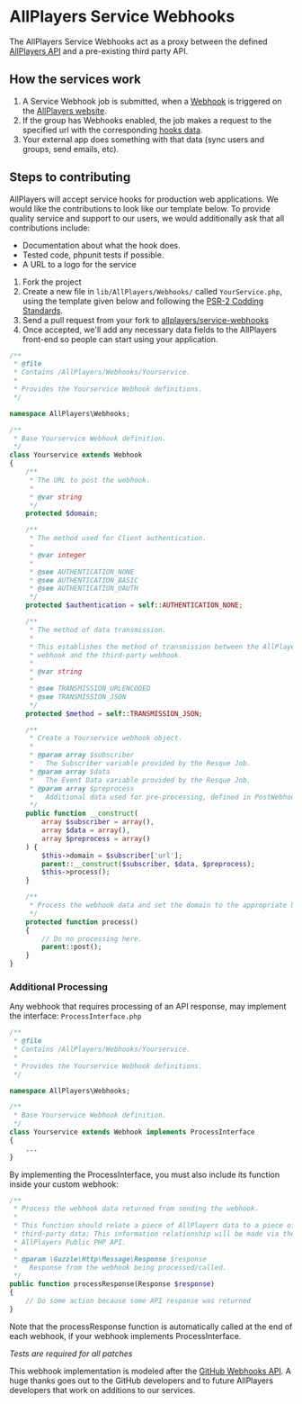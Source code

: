 # AllPlayers Service Webhooks
The AllPlayers Service Webhooks act as a proxy between the defined [AllPlayers API](http://develop.allplayers.com/) and a pre-existing third party API.

## How the services work
1. A Service Webhook job is submitted, when a [Webhook](http://develop.allplayers.com/webhooks.html) is triggered on the [AllPlayers website](https://www.allplayers.com/).
2. If the group has Webhooks enabled, the job makes a request to the specified url with the corresponding [hooks data](#).
3. Your external app does something with that data (sync users and groups, send emails, etc).

## Steps to contributing
AllPlayers will accept service hooks for production web applications. We would like the contributions to look like our template below. To provide quality service and support to our users, we would additionally ask that all contributions include:
   - Documentation about what the hook does.
   - Tested code, phpunit tests if possible.
   - A URL to a logo for the service

1. Fork the project
2. Create a new file in `lib/AllPlayers/Webhooks/` called `YourService.php`, using the template given below and following the [PSR-2 Codding Standards](http://www.php-fig.org/psr/psr-2/).
3. Send a pull request from your fork to [allplayers/service-webhooks](https://github.com/AllPlayers/service-webhooks)
4. Once accepted, we'll add any necessary data fields to the AllPlayers front-end so people can start using your application.

```php
/**
 * @file
 * Contains /AllPlayers/Webhooks/Yourservice.
 *
 * Provides the Yourservice Webhook definitions.
 */

namespace AllPlayers\Webhooks;

/**
 * Base Yourservice Webhook definition.
 */
class Yourservice extends Webhook
{
    /**
     * The URL to post the webhook.
     *
     * @var string
     */
    protected $domain;

    /**
     * The method used for Client authentication.
     *
     * @var integer
     *
     * @see AUTHENTICATION_NONE
     * @see AUTHENTICATION_BASIC
     * @see AUTHENTICATION_OAUTH
     */
    protected $authentication = self::AUTHENTICATION_NONE;

    /**
     * The method of data transmission.
     *
     * This establishes the method of transmission between the AllPlayers
     * webhook and the third-party webhook.
     *
     * @var string
     *
     * @see TRANSMISSION_URLENCODED
     * @see TRANSMISSION_JSON
     */
    protected $method = self::TRANSMISSION_JSON;

    /**
     * Create a Yourservice webhook object.
     *
     * @param array $subscriber
     *   The Subscriber variable provided by the Resque Job.
     * @param array $data
     *   The Event Data variable provided by the Resque Job.
     * @param array $preprocess
     *   Additional data used for pre-processing, defined in PostWebhooks.
     */
    public function __construct(
        array $subscriber = array(),
        array $data = array(),
        array $preprocess = array()
    ) {
        $this->domain = $subscriber['url'];
        parent::__construct($subscriber, $data, $preprocess);
        $this->process();
    }

    /**
     * Process the webhook data and set the domain to the appropriate URL.
     */
    protected function process()
    {
        // Do no processing here.
        parent::post();
    }
}
```

### Additional Processing
Any webhook that requires processing of an API response, may implement the interface: ```ProcessInterface.php```

```php
/**
 * @file
 * Contains /AllPlayers/Webhooks/Yourservice.
 *
 * Provides the Yourservice Webhook definitions.
 */

namespace AllPlayers\Webhooks;

/**
 * Base Yourservice Webhook definition.
 */
class Yourservice extends Webhook implements ProcessInterface
{
    ...
}
```

By implementing the ProcessInterface, you must also include its function inside your custom webhook:

```php
/**
 * Process the webhook data returned from sending the webhook.
 *
 * This function should relate a piece of AllPlayers data to a piece of
 * third-party data; This information relationship will be made via the
 * AllPlayers Public PHP API.
 *
 * @param \Guzzle\Http\Message\Response $response
 *   Response from the webhook being processed/called.
 */
public function processResponse(Response $response)
{
    // Do some action because some API response was returned
}
```
Note that the processResponse function is automatically called at the end of each webhook, if your webhook implements ProcessInterface.


*Tests are required for all patches*

This webhook implementation is modeled after the [GitHub Webhooks API](http://developer.github.com/webhooks/). A huge thanks goes out to the GitHub developers and to future AllPlayers developers that work on additions to our services.
